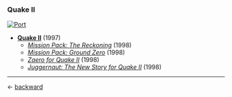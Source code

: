 ### Quake II

[![Port](https://img.shields.io/badge/games-download-purple?style=flat&label=Yamagi%20Quake%20II)](https://www.yamagi.org/quake2/)

- [**Quake II**](https://quake.fandom.com/wiki/Quake_II) (1997)
  - [_Mission Pack: The Reckoning_](https://quake.fandom.com/wiki/Quake_II_Mission_Pack:_The_Reckoning) (1998)
  - [_Mission Pack: Ground Zero_](https://quake.fandom.com/wiki/Quake_II_Mission_Pack:_Ground_Zero) (1998)
  - [_Zaero for Quake II_](https://quake.fandom.com/wiki/Quake_II_-_Zaero) (1998)
  - [_Juggernaut: The New Story for Quake II_](https://quake.fandom.com/wiki/Juggernaut:_The_New_Story_for_Quake_II) (1998)

---

&larr; [backward](../README.md)

